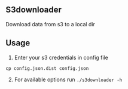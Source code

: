 S3downloader
------------

Download data from s3 to a local dir

Usage
-----

1. Enter your s3 credentials in config file

`cp config.json.dist config.json`

2. For available options run `./s3downloader -h`


